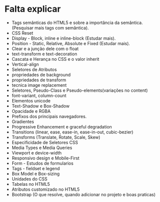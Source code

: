 # Falta explicar

- Tags semânticas do HTML5 e sobre a importância da semântica. (Pesquisar mais tags com semântica).
- CSS Reset
- Display - Block, inline e inline-block (Estudar mais).
- Position - Static, Relative, Absolute e Fixed (Estudar mais).
- Clear e a junção dele com o float
- text-transform e text-decoration
- Cascata e Herança no CSS e o valor inherit
- Vertical-align
- Seletores de Atributos
- propriedades de background
- propriedades de transform
- tecnica image replacement
- Seletores, Pseudo-Class e Pseudo-elements(variações no content)
- font-variant, column-count
- Elementos unicode
- Text-Shadow e Box-Shadow
- Opacidade e RGBA
- Prefixos dos principais navegadores.
- Gradientes
- Progressive Enhancement e graceful degradation
- Transitions (linear, ease, ease-in, ease-in-out, cubic-bezier)
- Transforms (Translate, Rotate, Scale, Skew)
- Especificidade de Seletores CSS
- Media Types e Media Queries
- Viewport e device-width
- Responsivo design e Mobile-First
- Form - Estudos de formularios
- Tags - fieldset e legend
- Box Model e Box-sizing
- Unidades do CSS
- Tabelas no HTML5
- Atributos customizado no HTML5
- Bootstrap (O que resolve, quando adicionar no projeto e boas praticas)
